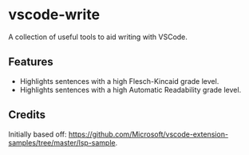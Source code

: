 # vscode-write

A collection of useful tools to aid writing with VSCode.

## Features

- Highlights sentences with a high Flesch-Kincaid grade level.
- Highlights sentences with a high Automatic Readability grade level.

## Credits

Initially based off: https://github.com/Microsoft/vscode-extension-samples/tree/master/lsp-sample.